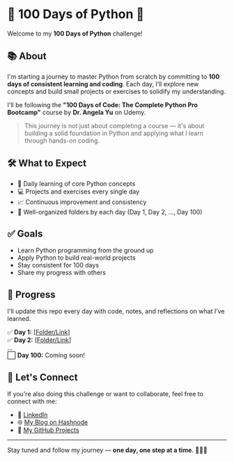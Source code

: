 # 🐍 100 Days of Python 🚀

Welcome to my **100 Days of Python** challenge!

## 📚 About

I'm starting a journey to master Python from scratch by committing to **100 days of consistent learning and coding**. Each day, I’ll explore new concepts and build small projects or exercises to solidify my understanding.

I'll be following the **"100 Days of Code: The Complete Python Pro Bootcamp"** course by **Dr. Angela Yu** on Udemy.

> This journey is not just about completing a course — it's about building a solid foundation in Python and applying what I learn through hands-on coding.

## 🛠️ What to Expect

- 🧠 Daily learning of core Python concepts  
- 💻 Projects and exercises every single day  
- 📈 Continuous improvement and consistency  
- 📂 Well-organized folders by each day (Day 1, Day 2, ..., Day 100)  

## ✅ Goals

- Learn Python programming from the ground up  
- Apply Python to build real-world projects  
- Stay consistent for 100 days  
- Share my progress with others  

## 📅 Progress

I'll update this repo every day with code, notes, and reflections on what I’ve learned.

✅ **Day 1:** [[Folder/Link](https://github.com/chudalnischal/100-Days-of-Python/blob/main/DAY01/README.md)]  
✅ **Day 2:** [[Folder/Link](https://github.com/chudalnischal/100-Days-of-Python/blob/main/DAY02/README.md)]  
...  
⬜️ **Day 100:** Coming soon!  

## 🚀 Let's Connect

If you're also doing this challenge or want to collaborate, feel free to connect with me:

- 💼 [LinkedIn](https://www.linkedin.com/in/nischal-chudal-a06a63286/)
- 🌐 [My Blog on Hashnode](https://chudalnischal.hashnode.dev/)
- 🐙 [My GitHub Projects](https://github.com/chudalnischal)

---

Stay tuned and follow my journey — **one day, one step at a time**. 🧑‍💻✨

